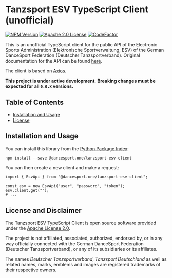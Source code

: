 # Tanzsport ESV TypeScript Client (unofficial)

[![NPM Version](https://img.shields.io/npm/v/%40dancesport.one%2Ftanzsport-esv-client)](https://www.npmjs.com/package/@dancesport.one/tanzsport-esv-client)
[![Apache 2.0 License](https://img.shields.io/github/license/dancesport-one/tanzsport-esv-client)](https://apache.org/licenses/LICENSE-2.0)
[![CodeFactor](https://www.codefactor.io/repository/github/dancesport-one/tanzsport-esv-client/badge)](https://www.codefactor.io/repository/github/dancesport-one/tanzsport-esv-client)


This is an unofficial TypeScript client for the public API of the Electronic Sports Administration (Elektronische Sportverwaltung, ESV) of the German DanceSport Federation (Deutscher Tanzsportverband).
Original documentation for the API can be found [here](https://tanzsport.github.io/esv-docs/).

The client is based on [Axios](https://axios-http.com/docs/intro).

**This project is under active development.**
**Breaking changes must be expected for all `0.0.X` versions.**


## Table of Contents

- [Installation and Usage](#installation)
- [License](#license)


## Installation and Usage

You can install this library from the [Python Package Index](https://pypi.org/project/wdsf-api/):

    npm install --save @dancesport.one/tanzsport-esv-client

You can then create a new client and make a request:

```{ts}
import { EsvApi } from "@dancesport.one/tanzsport-esv-client";

const esv = new EsvApi("user", "password", "token");
esv.client.get("");
# ...
```


## License and Disclaimer

The Tanzsport ESV TypeScript Client is open source software provided under the [Apache License 2.0](https://apache.org/licenses/LICENSE-2.0).

The project is not affiliated, associated, authorized, endorsed by, or in any way officially connected with the German DanceSport Federation (Deutscher Tanzsportverband),
or any of its subsidiaries or its affiliates.

The names *Deutscher Tanzsportverband*, *Tanzsport Deutschland* as well as related names, marks, emblems and images are registered trademarks of their respective owners.